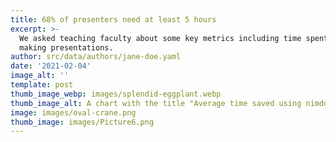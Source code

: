 ```yaml
---
title: 68% of presenters need at least 5 hours
excerpt: >-
  We asked teaching faculty about some key metrics including time spent in
  making presentations.
author: src/data/authors/jane-doe.yaml
date: '2021-02-04'
image_alt: ''
template: post
thumb_image_webp: images/splendid-eggplant.webp
thumb_image_alt: A chart with the title "Average time saved using nimdone"
image: images/oval-crane.png
thumb_image: images/Picture6.png
---
```

